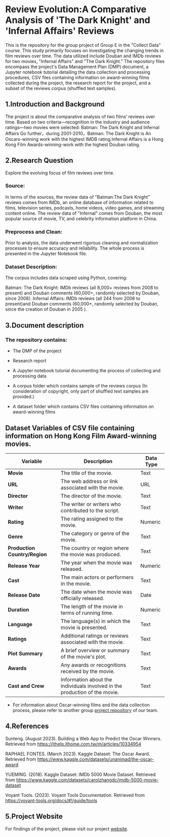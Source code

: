 # Review Evolution:A Comparative  Analysis of 'The Dark Knight' and 'Infernal Affairs' Reviews

This is the repository for the group project of Group E in the "Collect Data" course. This study primarily focuses on investigating the changing trends in film reviews over time. The data utilized include Douban and IMDb reviews for two movies, "Infernal Affairs" and "The Dark Knight." The repository files encompass the project's Data Management Plan (DMP) document, a Jupyter notebook tutorial detailing the data collection and processing procedures, CSV files containing information on award-winning films collected during the project, the research report for the project, and a subset of the reviews corpus (shuffled text samples).

## 1.Introduction and Background

The project is about the comparative analysis of two films’ reviews over time.
Based on two criteria—recognition in the industry and audience ratings—two movies were selected: Batman: The Dark Knight and Infernal Affairs
Go further，during 2001-2010，Batman: The Dark Knight is An Oscars-winning work with the highest IMDB rating.Infernal Affairs is a Hong Kong Film Awards-winning-work with the highest Douban rating.

## 2.Research Question

Explore the evolving focus of film reviews over time.

### Source:

In terms of the sources, the review data of "Batman:The Dark Knight" reviews comes from IMDb, an online database of information related to films, television series, podcasts, home videos, video games, and streaming content online. The review data of "Infernal" comes from Douban, the most popular source of movie, TV, and celebrity information platform in China.

### Preprocess and Clean:

Prior to analysis, the data underwent rigorous cleaning and normalization processes to ensure accuracy and reliability. The whole process is presented in the Jupyter Notebook file. 

### Dataset Description:

The corpus includes data scraped using Python, covering: 

Batman: The Dark Knight: IMDb reviews (all 8,000+ reviews from 2008 to present) and Douban comments (60,000+, randomly selected by Douban, since 2008).
Infernal Affairs: IMDb reviews (all 244 from 2008 to present)and Douban comments (60,000+, randomly selected by Douban, since the creation of Douban in 2005 ).

## 3.Document description

### The repository contains:
* The DMP of the project

* Research report

* A Jupyter notebook tutorial documenting the process of collecting and processing data

* A corpus folder which contains sample of the reviews corpus (In consideration of copyright, only part of shuffled text samples are provided.)

* A dataset folder which contains CSV files containing information on award-winning films

## Dataset Variables of CSV file containing information on Hong Kong Film Award-winning movies.

| Variable                  | Description                                           | Data Type   |
|---------------------------|-------------------------------------------------------|-------------|
| **Movie**                 | The title of the movie.                               | Text        |
| **URL**                   | The web address or link associated with the movie.    | URL         |
| **Director**              | The director of the movie.                             | Text        |
| **Writer**                | The writer or writers who contributed to the script.  | Text        |
| **Rating**                | The rating assigned to the movie.                     | Numeric     |
| **Genre**                 | The category or genre of the movie.                   | Text        |
| **Production Country/Region** | The country or region where the movie was produced. | Text        |
| **Release Year**          | The year when the movie was released.                 | Numeric     |
| **Cast**                  | The main actors or performers in the movie.          | Text        |
| **Release Date**          | The date when the movie was officially released.      | Date        |
| **Duration**              | The length of the movie in terms of running time.     | Numeric     |
| **Language**              | The language(s) in which the movie is presented.     | Text        |
| **Ratings**               | Additional ratings or reviews associated with the movie. | Text    |
| **Plot Summary**          | A brief overview or summary of the movie's plot.      | Text        |
| **Awards**                | Any awards or recognitions received by the movie.     | Text        |
| **Cast and Crew**         | Information about the individuals involved in the production of the movie. | Text |

* For information about Oscar-winning films and the data collection process, please refer to another group [project repository](https://toolsandmethods.my.canva.site/) of our team.

## 4.References

Sunteng. (August 2023). Building a Web App to Predict the Oscar Winners.
Retrieved from https://ithelp.ithome.com.tw/m/articles/10334954

RAPHAEL FONTES. (March 2023). Kaggle Dataset: The Oscar Award.
Retrieved from https://www.kaggle.com/datasets/unanimad/the-oscar-award

YUEMING. (2018). Kaggle Dataset: IMDb 5000 Movie Dataset.
Retrieved from https://www.kaggle.com/datasets/carolzhangdc/imdb-5000-movie-dataset

Voyant Tools. (2023). Voyant Tools Documentation.
Retrieved from https://voyant-tools.org/docs/#!/guide/tools

## 5.Project Website

For findings of the project, please visit our project [website](https://filmproject.my.canva.site/cd).
